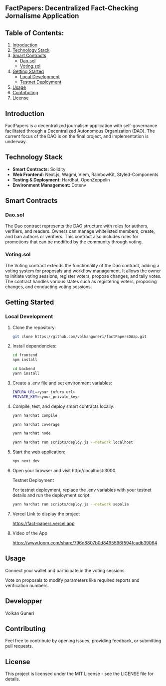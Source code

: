 ## **FactPapers: Decentralized Fact-Checking Jornalisme Application**

## **Table of Contents:**

1. [Introduction](#introduction)
2. [Technology Stack](#technology-stack)
3. [Smart Contracts](#smart-contracts)
   - [Dao.sol](#daosol)
   - [Voting.sol](#votingsol)
4. [Getting Started](#getting-started)
   - [Local Development](#local-development)
   - [Testnet Deployment](#testnet-deployment)
5. [Usage](#usage)
6. [Contributing](#contributing)
7. [License](#license)

## **Introduction**

FactPapers is a decentralized journalism application with self-governance facilitated through a Decentralized Autonomous Organization (DAO). The current focus of the DAO is on the final project, and implementation is underway.

## **Technology Stack**

- **Smart Contracts:** Solidity
- **Web Frontend:** Next.js, Wagmi, Viem, RainbowKit, Styled-Components
- **Testing & Deployment:** Hardhat, OpenZeppelin
- **Environment Management:** Dotenv

## **Smart Contracts**

### **Dao.sol**

The Dao contract represents the DAO structure with roles for authors, verifiers, and readers. Owners can manage whitelisted members, create, and ban authors or verifiers. This contract also includes rules for promotions that can be modified by the community through voting.

### **Voting.sol**

The Voting contract extends the functionality of the Dao contract, adding a voting system for proposals and workflow management. It allows the owner to initiate voting sessions, register voters, propose changes, and tally votes. The contract handles various states such as registering voters, proposing changes, and conducting voting sessions.

## **Getting Started**

### **Local Development**

1. Clone the repository:

   ```bash
   git clone https://github.com/volkanguneri/factPapersDAap.git

   ```

2. Install dependencies:

   ```bash
   cd frontend
   npm install
   ```

   ```bash
   cd backend
   yarn install
   ```

3. Create a .env file and set environment variables:

   ```bash
   INFURA_URL=<your_infura_url>
   PRIVATE_KEY=<your_private_key>
   ```

4. Compile, test, and deploy smart contracts locally:

   ```bash
   yarn hardhat compile
   ```

   ```bash
   yarn hardhat coverage
   ```

   ```bash
   yarn hardhat node
   ```

   ```bash
   yarn hardhat run scripts/deploy.js --network localhost
   ```

5. Start the web application:

   ```bash
   npx next dev
   ```

6. Open your browser and visit http://localhost:3000.

   Testnet Deployment

   For testnet deployment, replace the .env variables with your testnet details and run the deployment script:

   ```bash
   yarn hardhat run scripts/deploy.js --network sepolia
   ```

7. Vercel Link to display the project

   https://fact-papers.vercel.app

8. Video of the App

   https://www.loom.com/share/796d8807b0d8495596f594fcadb39064

## **Usage**

Connect your wallet and participate in the voting sessions.

Vote on proposals to modify parameters like required reports and verification numbers.

## **Developper**

Volkan Guneri

## **Contributing**

Feel free to contribute by opening issues, providing feedback, or submitting pull requests.

## **License**

This project is licensed under the MIT License - see the LICENSE file for details.
